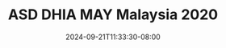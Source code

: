 --- 
title: "ASD DHIA MAY Malaysia 2020"
description: "video  video bokep ASD DHIA MAY Malaysia 2020     new"
date: 2024-09-21T11:33:30-08:00
file_code: "to9io9y3yupj"
draft: false
cover: "5mxrp6n3g9dn1vjc.jpg"
tags: ["ASD", "DHIA", "MAY", "Malaysia", "bokep-indo", "bokep-viral", "bokep-ig"]
length: 2636
fld_id: "1483173"
foldername: "Asian s3x diary Malaysia id telegram"
categories: ["Asian s3x diary Malaysia id telegram"]
views: 0
---